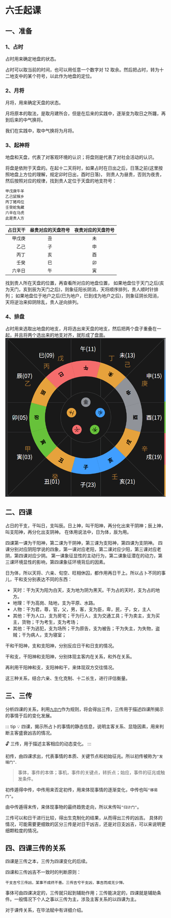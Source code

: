# 六壬起课


## 一、准备

### 1、占时

占时用来确定地盘的状态。

占时可以取当前的时间，也可以用任意一个数字对 12 取余。然后把占时，转为十二地支中的某个符号，以此作为地盘的定位。

### 2、月将

月将，用来确定天盘的状态。

月将原本的取法，是取月建所合，但是在后来的实践中，逐渐变为取日之所躔，再到后来的中气换将。

我们在实践中，取中气换将为月将。

### 3、起神将

地盘和天盘，代表了对客观环境的认识；将盘则是代表了对社会活动的认识。

将盘是依附于天盘的。在起十二天将时，如果占时在日出之后，日落之前(这里按照地盘上方位的理解，规定卯时日出，酉时日落)，
则贵人为昼贵，否则为夜贵，然后按照对应的规律，找到贵人定位于天盘的地支符号：

```js
甲戊庚牛羊
乙己鼠猴乡
丙丁猪鸡位
壬癸蛇兔藏
六辛在马虎
此是贵人方
```

| 占日天干 | 昼贵对应的天盘符号 | 夜贵对应的天盘符号 |
| -------: | :----------------: | :----------------: |
|   甲戊庚 |         丑         |         未         |
|     乙己 |         子         |         申         |
|     丙丁 |         亥         |         酉         |
|     壬癸 |         巳         |         卯         |
|   六辛日 |         午         |         寅         |

找到贵人所在天盘的位置，再查看所对应的地盘位置，
如果地盘位于天门之后(亥为天门，亥到辰为天门之后)，则象征阳长阴消，天将顺序排列，贵人顺时针排列；
如果地盘位于地户之后(巳为地户，巳到戌为地户之后)，则象征阴长阳消，天将逆治来抑阴除乱，贵人逆向排列。


### 4、排盘

占时用来选取出地盘的地支，月将选出来天盘的地支，然后把两个盘子重叠在一起，并且将两个选出来的地支对齐，就形成了盘面。
![盘面](/images/盘面.png)

## 二、四课

占日的干支，干叫日，支叫辰。日上神，叫干阳神，再分化出来干阴神；辰上神，叫支阳神，再分化出支阴神。
在体用说法中，日为体，辰为用。

四课第一课为干阳神，第二课为干阴神，第三课为支阳神，第四课为支阴神。
四课分别对应阴阳学说的四象，第一课对应老阳，第二课对应少阳，第三课对应老阴，第四课对应少阴。
第一课象征显性的主动行为，第二课象征潜在的动力，第三课环境显性的影响，第四课象征环境背后的因素。

日为体，所以天将、六亲、旬空、旺相休囚，都作用再日干上。所以占卜不同的事儿，干和支分别表达不同的东西：

- 天时：干为天为阳为白天，支为地为阴为黑天。干为占的天时，支为占的地方。
- 地理：干为高岗、陆地，支为平原、水路。
- 人物：干为君，尊，官，父，男，客，支为臣，卑，民，子，女，主人
- 其他：干为人口，支为房宅；干为行人，支为交通工具；干为卖主，支为买主，货物；干为考生，支为考场；
- 其他：干为逃犯，支为场所；干为原告，支为被告；干为失主，为失物，盗贼；干为病人，支为寝室；

干和干阳神，支和支阳神，分别反应日干和日支的情况。

干和支，干阳神和支阳神，分别体现主客内在关系，和外在关系。

再利用干阳神和支，支阳神和干，来体现双方交往情况。

这三种关系，结合六亲、生化克制、十二长生，进行评估衡量。

## 三、三传

分析四课的关系，利用[`九宗门`](./排传)作为规则，将会得出三传，三传用于描述四课所揭示的事情于后的变化发展。

::: tip
:bulb: 四课，揭示所占卜的事情的静态信息，说明主客关系、显隐因素，用来判断主客盛衰凶吉的情况。

:unlock: 三传，用于描述主客相应的动态变化。
:::

初传，由四课求出，代表事情的本质、关键节点和初始征兆。所以初传被称为`"发端门"`.

> 事体，事件的本体；事机，事件的关键点，转折点；始应，事件的征兆或触发条件。

初传遁得中传，中传用来否定初传，用来体现事情的逐渐变化，中传也叫`"移易门"`。

由中传遁得末传，来体现事物的最终趋势走向，所以末传叫`"归计门"`。

三传可以和日干进行比较，得出生克制化的结果，从而得出三传的凶吉。
具体的情况，可能需要更细致的区分三传是对日干凶吉，还是对日支凶吉，可以来说明更细颗粒度的情况。

## 四、四课三传的关系

四课是三传之本，三传为四课变化的后续。

四课和三传凶吉不一致时的判断原则：

`干支吉兮三传凶，某事不成终不善。三传吉兮干支凶，事吉而成无少惮。`

事体可由四课决定的，三传就只起到辅助作用；三传能决定的，四课就是辅助条件。一般情况下个人之事以三传为主，涉及主客关系的以四课为主。

对于课传关系，在毕法赋中有详细介绍。
